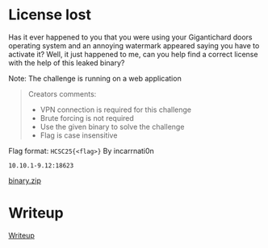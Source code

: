 # License lost

Has it ever happened to you that you were using your Gigantichard doors operating system and an annoying watermark appeared saying you have to activate it? Well, it just happened to me, can you help find a correct license with the help of this leaked binary?

Note: The challenge is running on a web application

> Creators comments:
> - VPN connection is required for this challenge
> - Brute forcing is not required
> - Use the given binary to solve the challenge
> - Flag is case insensitive

Flag format: `HCSC25{<flag>}` By incarrnati0n

`10.10.1-9.12:18623`

[binary.zip](files/binary.zip)

# Writeup

[Writeup](WRITEUP.md)

